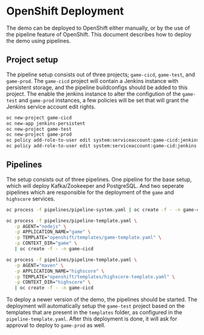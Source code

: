 # OpenShift Deployment

The demo can be deployed to OpenShift either manually, or by the use of the
pipeline feature of OpenShift. This document describes how to deploy the demo
using pipelines.

## Project setup

The pipeline setup consists out of three projects; `game-cicd`, `game-test`,
and `game-prod`. The `game-cicd` project will contain a Jenkins instance with
persistent storage, and the pipeline buildconfigs should be added to this
project. The enable the jenkins instance to alter the configution of the
`game-test` and `game-prod` instances, a few policies will be set that will
grant the Jenkins service account edit rights.

```bash
oc new-project game-cicd
oc new-app jenkins-persistent
oc new-project game-test
oc new-project game-prod
oc policy add-role-to-user edit system:serviceaccount:game-cicd:jenkins -n game-test
oc policy add-role-to-user edit system:serviceaccount:game-cid:jenkins -n game-prod
```

## Pipelines

The setup consists out of three pipelines. One pipeline for the base setup,
which will deploy Kafka/Zookeeper and PostgreSQL. And two seperate pipelines
which are responsible for the deployment of the `game` and `highscore` services.

```bash
oc process -f pipelines/pipeline-system.yaml | oc create -f - -n game-cicd
```

```bash
oc process -f pipelines/pipeline-template.yaml \
   -p AGENT="nodejs" \
   -p APPLICATION_NAME="game" \
   -p TEMPLATE="openshift/templates/game-template.yaml" \
   -p CONTEXT_DIR="game" \
   | oc create -f - -n game-cicd
```

```bash
oc process -f pipelines/pipeline-template.yaml \
   -p AGENT="maven" \
   -p APPLICATION_NAME="highscore" \
   -p TEMPLATE="openshift/templates/highscore-template.yaml" \
   -p CONTEXT_DIR="highscore" \
   | oc create -f - -n game-cicd
```

To deploy a newer version of the demo, the pipelines should be started. The
deployment will automatically setup the `game-test` project based on the
templates that are present in the `templates` folder, as configured in the
`pipeline-template.yaml`. After this deployment is done, it will ask for
approval to deploy to `game-prod` as well.

